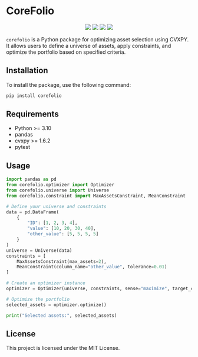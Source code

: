 # CoreFolio

<p align="center">
    <img src="https://github.com/SebastienEveno/corefolio/actions/workflows/python-package.yml/badge.svg?branch=master" />
    <a href="https://pypi.org/project/corefolio" alt="Python Versions">
        <img src="https://img.shields.io/pypi/pyversions/corefolio.svg?logo=python&logoColor=white" /></a>
    <a href="https://pypi.org/project/corefolio" alt="PyPi">
        <img src="https://img.shields.io/pypi/v/corefolio" /></a>
    <a href="https://pepy.tech/project/corefolio" alt="Downloads">
        <img src="https://pepy.tech/badge/corefolio" /></a>
</p>

`corefolio` is a Python package for optimizing asset selection using CVXPY. It allows users to define a universe of assets, apply constraints, and optimize the portfolio based on specified criteria.

## Installation

To install the package, use the following command:

```sh
pip install corefolio
```

## Requirements
- Python >= 3.10
- pandas
- cvxpy >= 1.6.2
- pytest

## Usage

```python
import pandas as pd
from corefolio.optimizer import Optimizer
from corefolio.universe import Universe
from corefolio.constraint import MaxAssetsConstraint, MeanConstraint

# Define your universe and constraints
data = pd.DataFrame(
    {
        "ID": [1, 2, 3, 4], 
        "value": [10, 20, 30, 40], 
        "other_value": [5, 5, 5, 5]
    }
)
universe = Universe(data)
constraints = [
    MaxAssetsConstraint(max_assets=2), 
    MeanConstraint(column_name="other_value", tolerance=0.01)
]

# Create an optimizer instance
optimizer = Optimizer(universe, constraints, sense="maximize", target_column="value")

# Optimize the portfolio
selected_assets = optimizer.optimize()

print("Selected assets:", selected_assets)
```

## License
This project is licensed under the MIT License.
